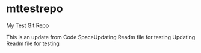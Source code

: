 # mttestrepo
My Test Git Repo

This is an update from Code SpaceUpdating Readm file for testing 
Updating Readm file for testing 
